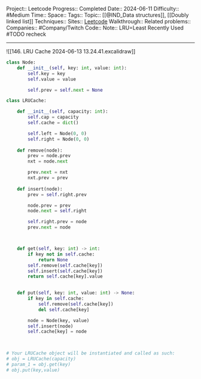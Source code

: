 Project:: Leetcode
Progress:: Completed
Date:: 2024-06-11
Difficulty:: #Medium 
Time:: 
Space:: 
Tags:: 
Topic:: [[@IND_Data structures]], [[Doubly linked list]]
Techniques:: 
Sites:: [Leetcode](https://leetcode.com/problems/lru-cache/description/)
Walkthrough:: 
Related problems:: 
Companies:: #Company/Twitch
Code:: 
Note:: LRU=Least Recently Used #TODO recheck 

---

![[146. LRU Cache 2024-06-13 13.24.41.excalidraw]]


```python
class Node:
    def __init__(self, key: int, value: int):
        self.key = key
        self.value = value

        self.prev = self.next = None

class LRUCache:

    def __init__(self, capacity: int):
        self.cap = capacity
        self.cache = dict()

        self.left = Node(0, 0)
        self.right = Node(0, 0)
    
    def remove(node):
        prev = node.prev
        nxt = node.next

        prev.next = nxt
        nxt.prev = prev
    
    def insert(node):
        prev = self.right.prev

        node.prev = prev
        node.next = self.right

        self.right.prev = node
        prev.next = node



    def get(self, key: int) -> int:
        if key not in self.cache:
	        return None
		self.remove(self.cache[key])
		self.insert(self.cache[key])
		return self.cache[key].value
        

    def put(self, key: int, value: int) -> None:
        if key in self.cache:
            self.remove(self.cache[key])
            del self.cache[key]

        node = Node(key, value)
        self.insert(node)
        self.cache[key] = node
        


# Your LRUCache object will be instantiated and called as such:
# obj = LRUCache(capacity)
# param_1 = obj.get(key)
# obj.put(key,value)
```